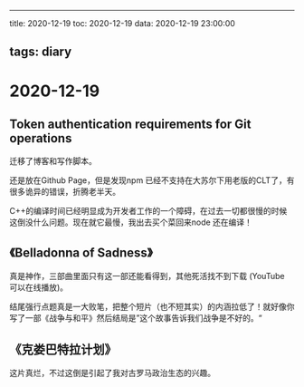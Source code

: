 
---
title: 2020-12-19
toc: 2020-12-19
data: 2020-12-19 23:00:00

tags: diary
---

# 2020-12-19

## Token authentication requirements for Git operations

迁移了博客和写作脚本。

还是放在Github Page，但是发现npm 已经不支持在大苏尔下用老版的CLT了，有很多诡异的错误，折腾老半天。

C++的编译时间已经明显成为开发者工作的一个障碍，在过去一切都很慢的时候这倒没什么问题。现在就它最慢，我出去买个菜回来node 还在编译！



## 《Belladonna of Sadness》

真是神作，三部曲里面只有这一部还能看得到，其他死活找不到下载 (YouTube 可以在线播放)。

结尾强行点题真是一大败笔，把整个短片（也不短其实）的内涵拉低了！就好像你写了一部《战争与和平》然后结局是”这个故事告诉我们战争是不好的。“

## 《克娄巴特拉计划》

这片真烂，不过这倒是引起了我对古罗马政治生态的兴趣。

## 